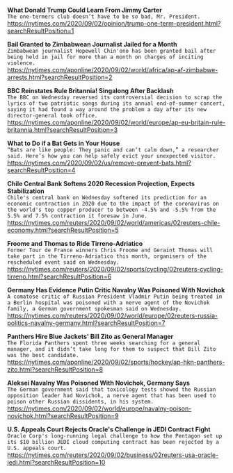 **What Donald Trump Could Learn From Jimmy Carter**\
`The one-termers club doesn’t have to be so bad, Mr. President.`\
https://nytimes.com/2020/09/02/opinion/trump-one-term-president.html?searchResultPosition=1

**Bail Granted to Zimbabwean Journalist Jailed for a Month**\
`Zimbabwean journalist Hopewell Chin'ono has been granted bail after being held in jail for more than a month on charges of inciting violence.`\
https://nytimes.com/aponline/2020/09/02/world/africa/ap-af-zimbabwe-arrests.html?searchResultPosition=2

**BBC Reinstates Rule Britannia! Singalong After Backlash**\
`The BBC on Wednesday reversed its controversial decision to scrap the lyrics of two patriotic songs during its annual end-of-summer concert, saying it had found a way around the problem a day after its new director-general took office.`\
https://nytimes.com/aponline/2020/09/02/world/europe/ap-eu-britain-rule-britannia.html?searchResultPosition=3

**What to Do if a Bat Gets in Your House**\
`“Bats are like people: They panic and can’t calm down,” a researcher said. Here’s how you can help safely evict your unexpected visitor.`\
https://nytimes.com/2020/09/02/us/remove-prevent-bats.html?searchResultPosition=4

**Chile Central Bank Softens 2020 Recession Projection, Expects Stabilization**\
`Chile's central bank on Wednesday softened its prediction for an economic contraction in 2020 due to the impact of the coronavirus on the world's top copper producer to between -4.5% and -5.5% from the 5.5% and 7.5% contraction it foresaw in June.`\
https://nytimes.com/reuters/2020/09/02/world/americas/02reuters-chile-economy.html?searchResultPosition=5

**Froome and Thomas to Ride Tirreno-Adriatico**\
`Former Tour de France winners Chris Froome and Geraint Thomas will take part in the Tirreno-Adriatico this month, organisers of the rescheduled event said on Wednesday.`\
https://nytimes.com/reuters/2020/09/02/sports/cycling/02reuters-cycling-tirreno.html?searchResultPosition=6

**Germany Has Evidence Putin Critic Navalny Was Poisoned With Novichok**\
`A comatose critic of Russian President Vladmir Putin being treated in a Berlin hospital was poisoned with a nerve agent of the Novichok family, a German government spokesman said on Wednesday.`\
https://nytimes.com/reuters/2020/09/02/world/europe/02reuters-russia-politics-navalny-germany.html?searchResultPosition=7

**Panthers Hire Blue Jackets' Bill Zito as General Manager**\
`The Florida Panthers spent three weeks searching for a general manager, and it didn’t take long for them to suspect that Bill Zito was the best candidate.`\
https://nytimes.com/aponline/2020/09/02/sports/hockey/ap-hkn-panthers-zito.html?searchResultPosition=8

**Aleksei Navalny Was Poisoned With Novichok, Germany Says**\
`The German government said that toxicology tests showed the Russian opposition leader had Novichok, a nerve agent that has been used to poison other Russian dissidents, in his system.`\
https://nytimes.com/2020/09/02/world/europe/navalny-poison-novichok.html?searchResultPosition=9

**U.S. Appeals Court Rejects Oracle's Challenge in JEDI Contract Fight**\
`Oracle Corp's long-running legal challenge to how the Pentagon set up its $10 billion JEDI cloud computing contract has been rejected by a U.S. appeals court.`\
https://nytimes.com/reuters/2020/09/02/business/02reuters-usa-oracle-jedi.html?searchResultPosition=10

